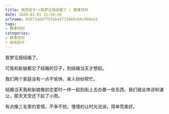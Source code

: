 ```yaml
---
title: 搞笑段子->我梦见我结婚了 | 糗事百科
date: 2020-01-01 21:34:19
urlname: 035f3a6d775fbb44773d89c66c09ded1
tags: 
- 糗事百科
categories:
- 糗事百科
- 搞笑段子
---
```

我梦见我结婚了。

可我和新娘都忘了结婚的日子，到结婚当天才想起。

我们两个家庭没有一点不愉快，亲人纷纷帮忙。

结婚当天我和新娘像初恋爱时一样一起到街上去办置一些东西，我们彼此体谅和谦让，那天天空还下起了小雨。

有点像三毛里的爱情，不争不抢，慢慢的让时光流淌，简单而美好。



